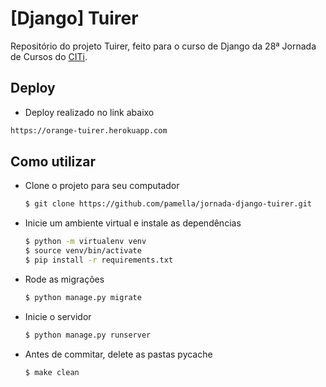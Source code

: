 # [Django] Tuirer
Repositório do projeto Tuirer, feito para o curso de Django da 28ª Jornada de Cursos do [CITi](https://github.com/citi-ufpe).

## Deploy
* Deploy realizado no link abaixo
```bash
https://orange-tuirer.herokuapp.com
```

## Como utilizar
* Clone o projeto para seu computador
  ```bash
  $ git clone https://github.com/pamella/jornada-django-tuirer.git
  ```
* Inicie um ambiente virtual e instale as dependências
  ```bash
  $ python -m virtualenv venv
  $ source venv/bin/activate
  $ pip install -r requirements.txt
  ```
* Rode as migrações
  ```bash
  $ python manage.py migrate
  ```
* Inicie o servidor
  ```bash
  $ python manage.py runserver
  ```
* Antes de commitar, delete as pastas pycache
  ```bash
  $ make clean
  ```